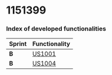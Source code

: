**1151399**
===============================


### Index of developed functionalities ###


| Sprint | Functionality     |
|--------|--------------------|
| **B**  | [US1001](../../engineering/US1001/EngineeringProcess.md)| 
| **B**  | [US1004](../../engineering/US1004/EngineeringProcess.md)| 
